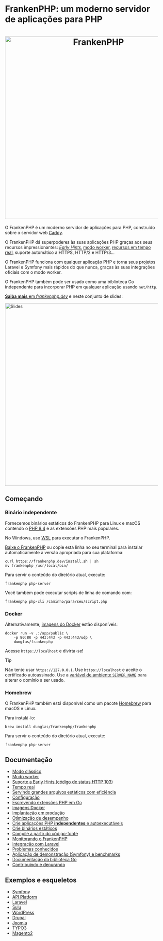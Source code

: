 <!--
[//]: # Copyright (c) 2022-present Kévin Dunglas.

[//]: # Documentation licensed under the MIT License.
[//]: # The original work was translated from English into Brazilian Portuguese.
[//]: # https://github.com/php/frankenphp/blob/main/LICENSE

source_url: https://github.com/php/frankenphp/blob/main/README.md
revision: f224ffaecee67912ea6ec494a89d41550bcadf1a
status: ready
-->

# FrankenPHP: um moderno servidor de aplicações para PHP

<h1 align="center"><a href="https://frankenphp.dev/pt-br"><img src="frankenphp.png" alt="FrankenPHP" width="600"></a></h1>

O FrankenPHP é um moderno servidor de aplicações para PHP, construído sobre o
servidor web [Caddy](https://caddyserver.com/).

O FrankenPHP dá superpoderes às suas aplicações PHP graças aos seus recursos
impressionantes: [_Early Hints_](early-hints.md), [modo worker](worker.md),
[recursos em tempo real](mercure.md), suporte automático a HTTPS, HTTP/2 e
HTTP/3...

O FrankenPHP funciona com qualquer aplicação PHP e torna seus projetos Laravel e
Symfony mais rápidos do que nunca, graças às suas integrações oficiais com o
modo worker.

O FrankenPHP também pode ser usado como uma biblioteca Go independente para
incorporar PHP em qualquer aplicação usando `net/http`.

[**Saiba mais** em _frankenphp.dev_](https://frankenphp.dev/pt-br) e neste
conjunto de slides:

<a href="https://dunglas.dev/2022/10/frankenphp-the-modern-php-app-server-written-in-go/"><img src="https://dunglas.dev/wp-content/uploads/2022/10/frankenphp.png" alt="Slides" width="600"></a>

## Começando

### Binário independente

Fornecemos binários estáticos do FrankenPHP para Linux e macOS contendo o
[PHP 8.4](https://www.php.net/releases/8.4/pt_BR.php) e as extensões PHP mais
populares.

No Windows, use [WSL](https://learn.microsoft.com/pt-br/windows/wsl/) para
executar o FrankenPHP.

[Baixe o FrankenPHP](https://github.com/php/frankenphp/releases) ou copie esta
linha no seu terminal para instalar automaticamente a versão apropriada para sua
plataforma:

```console
curl https://frankenphp.dev/install.sh | sh
mv frankenphp /usr/local/bin/
```

Para servir o conteúdo do diretório atual, execute:

```console
frankenphp php-server
```

Você também pode executar scripts de linha de comando com:

```console
frankenphp php-cli /caminho/para/seu/script.php
```

### Docker

Alternativamente, [imagens do Docker](docker.md) estão disponíveis:

```console
docker run -v .:/app/public \
    -p 80:80 -p 443:443 -p 443:443/udp \
    dunglas/frankenphp
```

Acesse `https://localhost` e divirta-se!

> [!TIP]
>
> Não tente usar `https://127.0.0.1`.
> Use `https://localhost` e aceite o certificado autoassinado.
> Use a
> [variável de ambiente `SERVER_NAME`](config.md#variaveis-de-ambiente)
> para alterar o domínio a ser usado.

### Homebrew

O FrankenPHP também está disponível como um pacote [Homebrew](https://brew.sh)
para macOS e Linux.

Para instalá-lo:

```console
brew install dunglas/frankenphp/frankenphp
```

Para servir o conteúdo do diretório atual, execute:

```console
frankenphp php-server
```

## Documentação

- [Modo clássico](classic.md)
- [Modo worker](worker.md)
- [Suporte a Early Hints (código de status HTTP 103)](early-hints.md)
- [Tempo real](mercure.md)
- [Servindo grandes arquivos estáticos com eficiência](x-sendfile.md)
- [Configuração](config.md)
- [Escrevendo extensões PHP em Go](extensions.md)
- [Imagens Docker](docker.md)
- [Implantação em produção](production.md)
- [Otimização de desempenho](performance.md)
- [Crie aplicações PHP **independentes** e autoexecutáveis](embed.md)
- [Crie binários estáticos](static.md)
- [Compile a partir do código-fonte](compile.md)
- [Monitorando o FrankenPHP](metrics.md)
- [Integração com Laravel](laravel.md)
- [Problemas conhecidos](known-issues.md)
- [Aplicação de demonstração (Symfony) e benchmarks](https://github.com/dunglas/frankenphp-demo)
- [Documentação da biblioteca Go](https://pkg.go.dev/github.com/dunglas/frankenphp)
- [Contribuindo e depurando](CONTRIBUTING.md)

## Exemplos e esqueletos

- [Symfony](https://github.com/dunglas/symfony-docker)
- [API Platform](https://api-platform.com/docs/symfony)
- [Laravel](laravel.md)
- [Sulu](https://sulu.io/blog/running-sulu-with-frankenphp)
- [WordPress](https://github.com/StephenMiracle/frankenwp)
- [Drupal](https://github.com/dunglas/frankenphp-drupal)
- [Joomla](https://github.com/alexandreelise/frankenphp-joomla)
- [TYPO3](https://github.com/ochorocho/franken-typo3)
- [Magento2](https://github.com/ekino/frankenphp-magento2)
